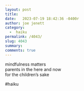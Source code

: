 ```yaml
---
layout: post
title:  
date:   2023-07-19 18:42:36 -0400r
author: joe jenett
category:
  -  haiku
permalink: /4043/
slug: 4043
summary: 
comments: true
---
```

<p>
mindfulness matters<br>
parents in the here and now<br>
for the children’s sake
</p>
<p>
#haiku
</p>

<a href="https://brid.gy/publish/mastodon"></a>